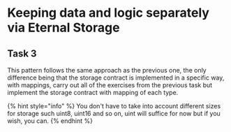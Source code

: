 # Keeping data and logic separately via Eternal Storage

## Task 3

This pattern follows the same approach as the previous one, the only difference being that the storage contract is implemented in a specific way, with mappings, carry out all of the exercises from the previous task but implement the storage contract with mapping of each type.

{% hint style="info" %}
You don't have to take into account different sizes for storage such uint8, uint16 and so on, uint will suffice for now but if you wish, you can. 
{% endhint %}


